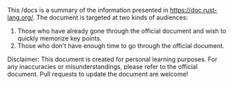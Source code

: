 This /docs is a summary of the information presented in https://doc.rust-lang.org/. The document is targeted at two kinds of audiences:
1. Those who have already gone through the official document and wish to quickly memorize key points.
2. Those who don't have enough time to go through the official document.

Disclaimer: This document is created for personal learning purposes. For any inaccuracies or misunderstandings, please refer to the official document. Pull requests to update the document are welcome!